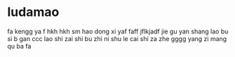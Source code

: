 # ludamao
fa
kengg ya f
hkh
hkh
sm hao dong xi yaf 
faff
jflkjadf
jie gu yan shang
lao bu si b
gan
ccc
 lao shi zai shi bu zhi
ni shu le cai shi za zhe gggg yang zi
mang qu ba fa
